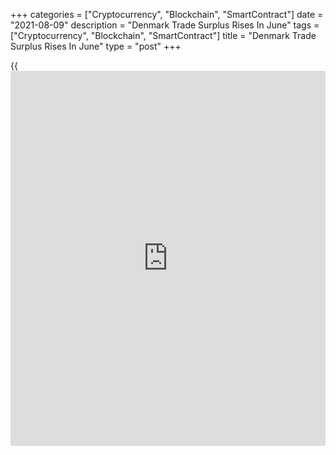 +++
categories = ["Cryptocurrency", "Blockchain", "SmartContract"]
date = "2021-08-09"
description = "Denmark Trade Surplus Rises In June"
tags = ["Cryptocurrency", "Blockchain", "SmartContract"]
title = "Denmark Trade Surplus Rises In June"
type = "post"
+++

{{<iframe id="large-banner" src="https://www.bounty.group/#slide=17.0" width="100%" height="600" scrolling="no" style="border: 0px solid rgb(216, 221, 230); border-radius: 3px;">}}

Denmark's trade surplus increased in June, data from Statistics Denmark
showed on Monday.

The total trade surplus rose to DKK 15.3 billion in June from DKK 12.2
billion in May.

Exports decreased 0.5 percent monthly in June and imports declined 3.5
percent.

The goods trade surplus rose to DKK 10.2 billion in June from DKK 8.6
billion in May. Goods exports fell 2.7 percent and imports declined 5.6
percent.

The surplus in the services trade rose to DKK 5.1 billion in June from
DKK 3.6 billion in the previous month. Exports gained 3.3 percent and
imports fell 0.1 percent.

The current account surplus increased to DKK 18.8 billion in June from
DKK 14.6 billion in May.

For comments and feedback [contact](https://www.playgroundfx.com/contact/): editorial@rtt[news](https://www.letsplayfx.com/blog/forex-news-website/).com

[Economic News][1]

 **What parts of the world are seeing the best (and worst) economic
performances lately? Click[here][2] to check out our [Econ Scorecard][2]
and find out! See up-to-the-moment [ranking](https://www.playgroundfx.com/blog/crypto-exchange-ranking/)s for the best and worst
performers in [GDP][3], [unemployment rate][4], [inflation][5] and much
more.**

   1. www.rtt[news](https://www.letsplayfx.com/blog/forex-news-website/).com/Content/EconomicNews.aspx
   2. www.rtt[news](https://www.letsplayfx.com/blog/forex-news-website/).com/economic-scorecard/world-rank/retail-sales/highest-performance.aspx
   3. www.rtt[news](https://www.letsplayfx.com/blog/forex-news-website/).com/economic-scorecard/world-rank/GDP/highest-performance.aspx
   4. www.rtt[news](https://www.letsplayfx.com/blog/forex-news-website/).com/economic-scorecard/world-rank/unemployment-rate/lowest-performance.aspx
   5. www.rtt[news](https://www.letsplayfx.com/blog/forex-news-website/).com/economic-scorecard/world-rank/CPI/highest-performance.aspx